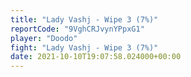 ```yaml
---
title: "Lady Vashj - Wipe 3 (7%)"
reportCode: "9VghCRJvynYPpxG1"
player: "Doodo"
fight: "Lady Vashj - Wipe 3 (7%)"
date: 2021-10-10T19:07:58.024000+00:00
---
```

